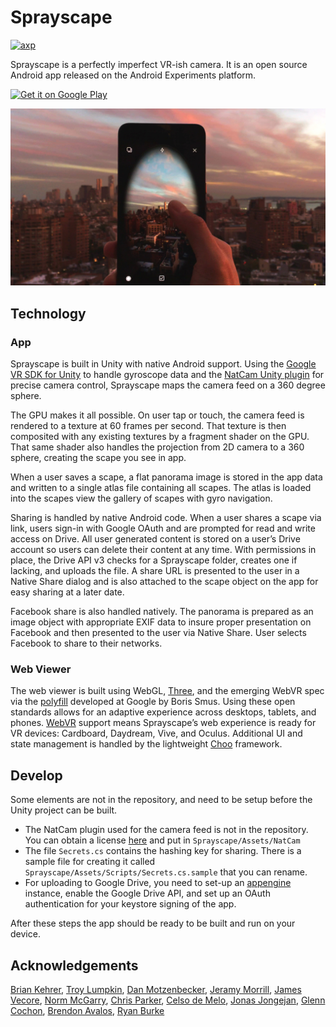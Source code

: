 # Sprayscape 
[![axp](https://www.androidexperiments.com/assets/img/axpbadge.svg)](https://www.androidexperiments.com/experiment/sprayscape)

Sprayscape is a perfectly imperfect VR-ish camera. It is an open source Android app released on the Android Experiments platform. 

[<img alt="Get it on Google Play" height="45px" src="https://play.google.com/intl/en_us/badges/images/apps/en-play-badge-border.png" />](https://play.google.com/store/apps/details?id=com.androidexperiments.sprayscape)

![Sprayscape](sprayscape.jpg)

## Technology
### App
Sprayscape is built in Unity with native Android support. Using the [Google VR SDK for Unity](https://developers.google.com/vr/unity/) to handle gyroscope data and the [NatCam Unity plugin](https://www.assetstore.unity3d.com/en/#!/content/52154) for precise camera control, Sprayscape maps the camera feed on a 360 degree sphere.

The GPU makes it all possible. On user tap or touch, the camera feed is rendered to a texture at 60 frames per second. That texture is then composited with any existing textures by a fragment shader on the GPU. That same shader also handles the projection from 2D camera to a 360 sphere, creating the scape you see in app.

When a user saves a scape, a flat panorama image is stored in the app data and written to a single atlas file containing all scapes. The atlas is loaded into the scapes view the gallery of scapes with gyro navigation.

Sharing is handled by native Android code. When a user shares a scape via link, users sign-in with Google OAuth and are prompted for read and write access on Drive. All user generated content is stored on a user’s Drive account so users can delete their content at any time. With permissions in place, the Drive API v3 checks for a Sprayscape folder, creates one if lacking, and uploads the file. A share URL is presented to the user in a Native Share dialog and is also attached to the scape object on the app for easy sharing at a later date.

Facebook share is also handled natively. The panorama is prepared as an image object with appropriate EXIF data to insure proper presentation on Facebook and then presented to the user via Native Share. User selects Facebook to share to their networks.

### Web Viewer
The web viewer is built using WebGL,  [Three](https://threejs.org/), and the emerging WebVR spec via the [polyfill](https://github.com/borismus/webvr-polyfill) developed at Google by Boris Smus. Using these open standards allows for an adaptive experience across desktops, tablets, and phones. [WebVR](https://webvr.info) support means Sprayscape’s web experience is ready for VR devices: Cardboard, Daydream, Vive, and Oculus. Additional UI and state management is handled by the lightweight [Choo](https://github.com/yoshuawuyts/choo) framework.


## Develop
Some elements are not in the repository, and need to be setup before the Unity project can be built. 

- The NatCam plugin used for the camera feed is not in the repository. You can obtain a license [here](https://www.assetstore.unity3d.com/en/#!/content/52154) and put in `Sprayscape/Assets/NatCam` 
- The file `Secrets.cs` contains the hashing key for sharing. There is a sample file for creating it called `Sprayscape/Assets/Scripts/Secrets.cs.sample` that you can rename. 
- For uploading to Google Drive, you need to set-up an [appengine](https://appengine.google.com) instance, enable the Google Drive API, and set up an OAuth authentication for your keystore signing of the app.

After these steps the app should be ready to be built and run on your device.

## Acknowledgements
[Brian Kehrer](https://github.com/birdimus),
[Troy Lumpkin](https://github.com/troylumpkin),
[Dan Motzenbecker](https://github.com/dmotz),
[Jeramy Morrill](https://github.com/theceremony),
[James Vecore](https://github.com/jamesvecore),
[Norm McGarry](https://github.com/normmcgarry),
[Chris Parker](https://github.com/seep),
[Celso de Melo](https://github.com/CelsoDeMelo),
[Jonas Jongejan](https://github.com/HalfdanJ),
[Glenn Cochon](https://github.com/glenncochon),
[Brendon Avalos](https://github.com/brendonavalos),
[Ryan Burke](https://github.com/ryburke)
